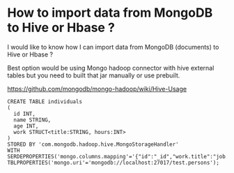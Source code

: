 # How to import data from MongoDB to Hive or Hbase ? 

I would like to know how I can import data from MongoDB (documents) to Hive or Hbase ? 

Best option would be using Mongo hadoop connector with hive external tables but you need to built that jar manually or use prebuilt.

https://github.com/mongodb/mongo-hadoop/wiki/Hive-Usage

```
CREATE TABLE individuals
( 
  id INT,
  name STRING,
  age INT,
  work STRUCT<title:STRING, hours:INT>
)
STORED BY 'com.mongodb.hadoop.hive.MongoStorageHandler'
WITH SERDEPROPERTIES('mongo.columns.mapping'='{"id":"_id","work.title":"job.position"}')
TBLPROPERTIES('mongo.uri'='mongodb://localhost:27017/test.persons');
```
